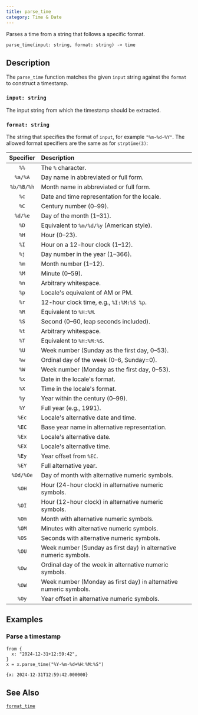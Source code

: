 ```yaml
---
title: parse_time
category: Time & Date
---
```


Parses a time from a string that follows a specific format.

```tql
parse_time(input: string, format: string) -> time
```

## Description

The `parse_time` function matches the given `input` string against the `format` to construct a timestamp.

### `input: string`

The input string from which the timestamp should be extracted.

### `format: string`

The string that specifies the format of `input`, for example `"%m-%d-%Y"`. The
allowed format specifiers are the same as for `strptime(3)`:

| Specifier | Description |
|:---------:|:-------------|
| `%%`      | The `%` character.
| `%a/%A`   | Day name in abbreviated or full form.
| `%b/%B/%h`| Month name in abbreviated or full form.
| `%c`      | Date and time representation for the locale.
| `%C`      | Century number (0–99).
| `%d/%e`   | Day of the month (1–31).
| `%D`      | Equivalent to `%m/%d/%y` (American style).
| `%H`      | Hour (0–23).
| `%I`      | Hour on a 12-hour clock (1–12).
| `%j`      | Day number in the year (1–366).
| `%m`      | Month number (1–12).
| `%M`      | Minute (0–59).
| `%n`      | Arbitrary whitespace.
| `%p`      | Locale's equivalent of AM or PM.
| `%r`      | 12-hour clock time, e.g., `%I:%M:%S %p`.
| `%R`      | Equivalent to `%H:%M`.
| `%S`      | Second (0–60, leap seconds included).
| `%t`      | Arbitrary whitespace.
| `%T`      | Equivalent to `%H:%M:%S`.
| `%U`      | Week number (Sunday as the first day, 0–53).
| `%w`      | Ordinal day of the week (0–6, Sunday=0).
| `%W`      | Week number (Monday as the first day, 0–53).
| `%x`      | Date in the locale's format.
| `%X`      | Time in the locale's format.
| `%y`      | Year within the century (0–99).
| `%Y`      | Full year (e.g., 1991).
| `%Ec`     | Locale's alternative date and time.
| `%EC`     | Base year name in alternative representation.
| `%Ex`     | Locale's alternative date.
| `%EX`     | Locale's alternative time.
| `%Ey`     | Year offset from `%EC`.
| `%EY`     | Full alternative year.
| `%Od/%Oe` | Day of month with alternative numeric symbols.
| `%OH`     | Hour (24-hour clock) in alternative numeric symbols.
| `%OI`     | Hour (12-hour clock) in alternative numeric symbols.
| `%Om`     | Month with alternative numeric symbols.
| `%OM`     | Minutes with alternative numeric symbols.
| `%OS`     | Seconds with alternative numeric symbols.
| `%OU`     | Week number (Sunday as first day) in alternative numeric symbols.
| `%Ow`     | Ordinal day of the week in alternative numeric symbols.
| `%OW`     | Week number (Monday as first day) in alternative numeric symbols.
| `%Oy`     | Year offset in alternative numeric symbols.

## Examples

### Parse a timestamp

```tql
from {
  x: "2024-12-31+12:59:42",
}
x = x.parse_time("%Y-%m-%d+%H:%M:%S")
```
```tql
{x: 2024-12-31T12:59:42.000000}
```

## See Also

[`format_time`](/reference/functions/format_time)
